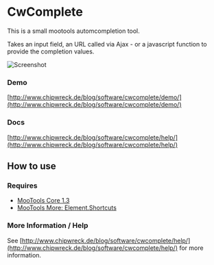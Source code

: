 CwComplete
===========

This is a small mootools automcompletion tool.

Takes an input field, an URL called via Ajax - or a javascript function to provide the completion
values.

![Screenshot](http://www.chipwreck.de/blog/wp-content/uploads/2010/01/Demo-CwComplete.png)

### Demo

[http://www.chipwreck.de/blog/software/cwcomplete/demo/](http://www.chipwreck.de/blog/software/cwcomplete/demo/)

### Docs
[http://www.chipwreck.de/blog/software/cwcomplete/help/](http://www.chipwreck.de/blog/software/cwcomplete/help/)

How to use
----------

### Requires

* [MooTools Core 1.3](http://mootools.net/core)
* [MooTools More: Element.Shortcuts](http://mootools.net/more)

### More Information / Help

See
[http://www.chipwreck.de/blog/software/cwcomplete/help/](http://www.chipwreck.de/blog/software/cwcomplete/help/) for more information.
	
